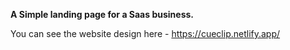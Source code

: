 **A Simple landing page for a Saas business.**

You can see the website design here - https://cueclip.netlify.app/
